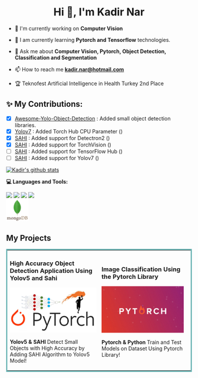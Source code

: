 <h1 align="center">Hi 👋, I'm Kadir Nar</h1>

- 🔭 I'm currently working on **Computer Vision**

- 🌱 I am currently learning **Pytorch and Tensorflow**  technologies.

- 💬 Ask me about **Computer Vision, Pytorch, Object Detection, Classification and Segmentation**

- 📫 How to reach me **kadir.nar@hotmail.com**

- 🏆 Teknofest Artificial Intelligence in Health Turkey 2nd Place

## ✨ My Contributions:
- [X] [Awesome-Yolo-Object-Detection](https://github.com/dotnet-rs-py/awesome-yolo-object-detection/pull/1) : Added small object detection libraries.
- [X] [Yolov7](https://github.com/WongKinYiu/yolov7/pull/423) : Added Torch Hub CPU Parameter ()
- [X] [SAHI](https://github.com/obss/sahi/pull/322) : Added support for Detectron2 ()
- [X] [SAHI](https://github.com/obss/sahi/pull/486) : Added support for TorchVision ()
- [ ] [SAHI](https://github.com/obss/sahi/pull/501) : Added support for TensorFlow Hub () 
- [ ] [SAHI](https://github.com/obss/sahi/pull/544) : Added support for Yolov7 ()

[![Kadir's github stats](https://github-readme-stats.vercel.app/api?username=kadirnar)](https://github.com/anuraghazra/github-readme-stats)

**💻 Languages and Tools:**


<code><a href="" target="_blank"><img height="50" src="https://www.vectorlogo.zone/logos/pytorch/pytorch-ar21.svg"></a></code>
<code><a href="" target="_blank"><img height="40" src="https://www.vectorlogo.zone/logos/python/python-official.svg"></a></code>
<code><a href="" target="_blank"><img height="50" src="https://www.vectorlogo.zone/logos/linux/linux-ar21.svg"></a></code>
<code><a href="" target="_blank"><img height="50" src="https://www.vectorlogo.zone/logos/raspberrypi/raspberrypi-ar21.svg"></a></code>
<code><a href="https://www.mongodb.com/" target="_blank"> <img src="https://raw.githubusercontent.com/devicons/devicon/master/icons/mongodb/mongodb-original-wordmark.svg" alt="mongodb" height="60"/> </a></code>
## My Projects
<table bordercolor="#66b2b2">
  <tr>
    <td width="50%" valign="left">
      <h3>High Accuracy Object Detection Application Using Yolov5 and Sahi</h3>
        <a target="_blank" href="https://github.com/kadirnar/yolov5-pytorch-sahi">
            <img src="torch.png" width="100%" alt="https://github.com/kadirnar/yolov5-pytorch-sahi"/>
      </a>
        <p><strong>Yolov5 & SAHI</strong> Detect Small Objects with High Accuracy by Adding SAHI Algorithm to Yolov5 Model!</p>
    </td>
    <td width="50%" valign="right">
      <h3>Image Classification Using the Pytorch Library</h3>
        <a target="_blank" href="https://github.com/kadirnar/pytorch-classification">
            <img src="torch-2.png" width="95%" alt="https://github.com/kadirnar/pytorch-classification"/>
        </a>
        <p><strong>Pytorch & Python </strong> Train and Test Models on Dataset Using Pytorch Library!</p>  
    </td>
  </tr>
</table>



